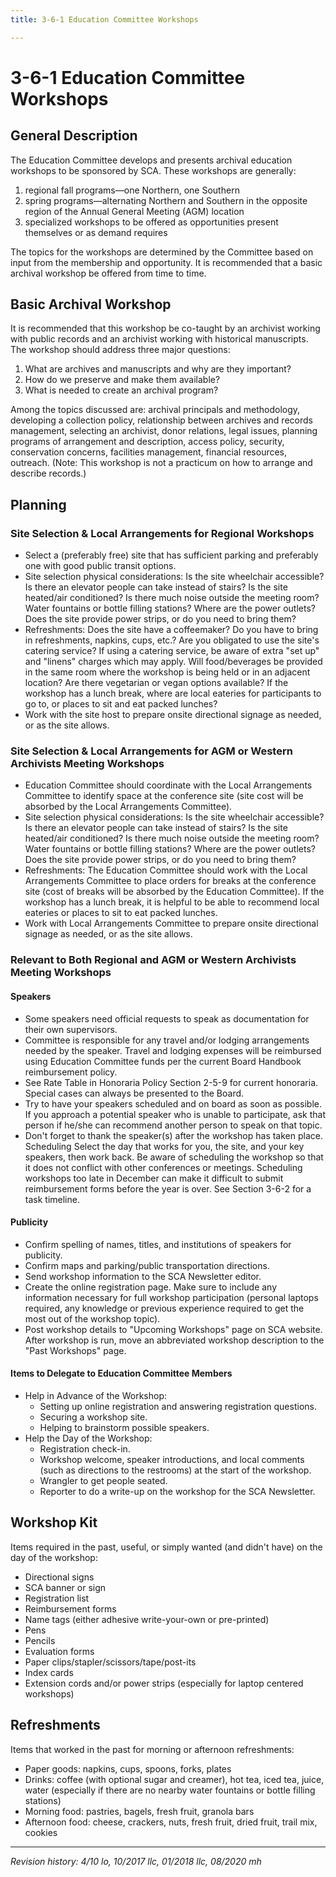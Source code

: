 ```yaml
---
title: 3-6-1 Education Committee Workshops

---
```


# 3-6-1 Education Committee Workshops

## General Description

The Education Committee develops and presents archival education workshops to be sponsored by SCA. These workshops are generally:

1. regional fall programs—one Northern, one Southern
2. spring programs—alternating Northern and Southern in the opposite region of the Annual General Meeting (AGM) location
3. specialized workshops to be offered as opportunities present themselves or as demand requires

The topics for the workshops are determined by the Committee based on input from the membership and opportunity. It is recommended that a basic archival workshop be offered from time to time.

## Basic Archival Workshop

It is recommended that this workshop be co-taught by an archivist working with public records and an archivist working with historical manuscripts. The workshop should address three major questions:

1. What are archives and manuscripts and why are they important?
2. How do we preserve and make them available?
3. What is needed to create an archival program?

Among the topics discussed are: archival principals and methodology, developing a collection policy, relationship between archives and records management, selecting an archivist, donor relations, legal issues, planning programs of arrangement and description, access policy, security, conservation concerns, facilities management, financial resources, outreach. (Note: This workshop is not a practicum on how to arrange and describe records.)

## Planning

### Site Selection & Local Arrangements for Regional Workshops
- Select a (preferably free) site that has sufficient parking and preferably one with good public transit options.
- Site selection physical considerations: Is the site wheelchair accessible? Is there an elevator people can take instead of stairs? Is the site heated/air conditioned? Is there much noise outside the meeting room? Water fountains or bottle filling stations? Where are the power outlets? Does the site provide power strips, or do you need to bring them?
- Refreshments: Does the site have a coffeemaker? Do you have to bring in refreshments, napkins, cups, etc.? Are you obligated to use the site's catering service? If using a catering service, be aware of extra "set up" and "linens" charges which may apply. Will food/beverages be provided in the same room where the workshop is being held or in an adjacent location? Are there vegetarian or vegan options available? If the workshop has a lunch break, where are local eateries for participants to go to, or places to sit and eat packed lunches?
- Work with the site host to prepare onsite directional signage as needed, or as the site allows.

### Site Selection & Local Arrangements for AGM or Western Archivists Meeting Workshops
- Education Committee should coordinate with the Local Arrangements Committee to identify space at the conference site (site cost will be absorbed by the Local Arrangements Committee).
- Site selection physical considerations: Is the site wheelchair accessible? Is there an elevator people can take instead of stairs? Is the site heated/air conditioned? Is there much noise outside the meeting room? Water fountains or bottle filling stations? Where are the power outlets? Does the site provide power strips, or do you need to bring them?
- Refreshments: The Education Committee should work with the Local Arrangements Committee to place orders for breaks at the conference site (cost of breaks will be absorbed by the Education Committee). If the workshop has a lunch break, it is helpful to be able to recommend local eateries or places to sit to eat packed lunches.
- Work with Local Arrangements Committee to prepare onsite directional signage as needed, or as the site allows.

### Relevant to Both Regional and AGM or Western Archivists Meeting Workshops

#### Speakers
- Some speakers need official requests to speak as documentation for their own supervisors.
- Committee is responsible for any travel and/or lodging arrangements needed by the speaker. Travel and lodging expenses will be reimbursed using Education Committee funds per the current Board Handbook reimbursement policy.
- See Rate Table in Honoraria Policy Section 2-5-9 for current honoraria. Special cases can always be presented to the Board.
- Try to have your speakers scheduled and on board as soon as possible. If you approach a potential speaker who is unable to participate, ask that person if he/she can recommend another person to speak on that topic.
- Don't forget to thank the speaker(s) after the workshop has taken place.
Scheduling
Select the day that works for you, the site, and your key speakers, then work back. Be aware of scheduling the workshop so that it does not conflict with other conferences or meetings. Scheduling workshops too late in December can make it difficult to submit reimbursement forms before the year is over. See Section 3-6-2 for a task timeline.

#### Publicity
- Confirm spelling of names, titles, and institutions of speakers for publicity.
- Confirm maps and parking/public transportation directions.
- Send workshop information to the SCA Newsletter editor.
- Create the online registration page. Make sure to include any information necessary for full workshop participation (personal laptops required, any knowledge or previous experience required to get the most out of the workshop topic).
- Post workshop details to "Upcoming Workshops" page on SCA website. After workshop is run, move an abbreviated workshop description to the "Past Workshops" page.

#### Items to Delegate to Education Committee Members
- Help in Advance of the Workshop:
  - Setting up online registration and answering registration questions.
  - Securing a workshop site.
  - Helping to brainstorm possible speakers.
- Help the Day of the Workshop:
  - Registration check-in.
  - Workshop welcome, speaker introductions, and local comments (such as directions to the restrooms) at the start of the workshop.
  - Wrangler to get people seated.
  - Reporter to do a write-up on the workshop for the SCA Newsletter.

## Workshop Kit

Items required in the past, useful, or simply wanted (and didn't have) on the day of the workshop:
- Directional signs
- SCA banner or sign
- Registration list
- Reimbursement forms
- Name tags (either adhesive write-your-own or pre-printed)
- Pens
- Pencils
- Evaluation forms
- Paper clips/stapler/scissors/tape/post-its
- Index cards
- Extension cords and/or power strips (especially for laptop centered workshops)

## Refreshments

Items that worked in the past for morning or afternoon refreshments:
- Paper goods: napkins, cups, spoons, forks, plates
- Drinks: coffee (with optional sugar and creamer), hot tea, iced tea, juice, water (especially if there are no nearby water fountains or bottle filling stations)
- Morning food: pastries, bagels, fresh fruit, granola bars
- Afternoon food: cheese, crackers, nuts, fresh fruit, dried fruit, trail mix, cookies

***

_Revision history: 4/10 lo, 10/2017 llc, 01/2018 llc, 08/2020 mh_
